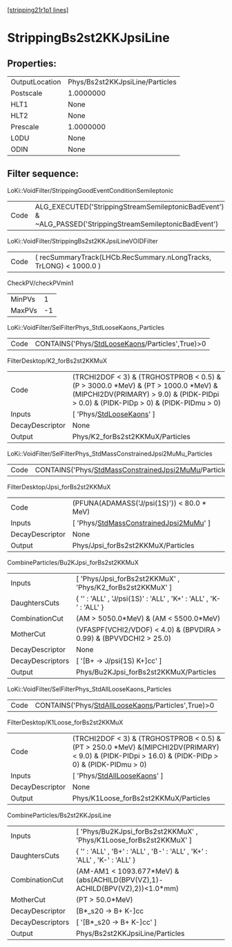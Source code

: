 [[stripping21r1p1 lines]](./stripping21r1p1-index)

# StrippingBs2st2KKJpsiLine

## Properties:

|                |                                 |
|----------------|---------------------------------|
| OutputLocation | Phys/Bs2st2KKJpsiLine/Particles |
| Postscale      | 1.0000000                       |
| HLT1           | None                            |
| HLT2           | None                            |
| Prescale       | 1.0000000                       |
| L0DU           | None                            |
| ODIN           | None                            |

## Filter sequence:

LoKi::VoidFilter/StrippingGoodEventConditionSemileptonic

|      |                                                                                                          |
|------|----------------------------------------------------------------------------------------------------------|
| Code | ALG_EXECUTED('StrippingStreamSemileptonicBadEvent') & ~ALG_PASSED('StrippingStreamSemileptonicBadEvent') |

LoKi::VoidFilter/StrippingBs2st2KKJpsiLineVOIDFilter

|      |                                                                    |
|------|--------------------------------------------------------------------|
| Code | ( recSummaryTrack(LHCb.RecSummary.nLongTracks, TrLONG) \< 1000.0 ) |

CheckPV/checkPVmin1

|        |     |
|--------|-----|
| MinPVs | 1   |
| MaxPVs | -1  |

LoKi::VoidFilter/SelFilterPhys_StdLooseKaons_Particles

|      |                                                                                                     |
|------|-----------------------------------------------------------------------------------------------------|
| Code | CONTAINS('Phys/[StdLooseKaons](./stripping21r1p1-commonparticles-stdloosekaons)/Particles',True)\>0 |

FilterDesktop/K2_forBs2st2KKMuX

|                 |                                                                                                                                                                                 |
|-----------------|---------------------------------------------------------------------------------------------------------------------------------------------------------------------------------|
| Code            | (TRCHI2DOF \< 3) & (TRGHOSTPROB \< 0.5) & (P \> 3000.0 \*MeV) & (PT \> 1000.0 \*MeV) & (MIPCHI2DV(PRIMARY) \> 9.0) & (PIDK-PIDpi \> 0.0) & (PIDK-PIDp \> 0) & (PIDK-PIDmu \> 0) |
| Inputs          | [ 'Phys/[StdLooseKaons](./stripping21r1p1-commonparticles-stdloosekaons)' ]                                                                                                   |
| DecayDescriptor | None                                                                                                                                                                            |
| Output          | Phys/K2_forBs2st2KKMuX/Particles                                                                                                                                                |

LoKi::VoidFilter/SelFilterPhys_StdMassConstrainedJpsi2MuMu_Particles

|      |                                                                                                                                 |
|------|---------------------------------------------------------------------------------------------------------------------------------|
| Code | CONTAINS('Phys/[StdMassConstrainedJpsi2MuMu](./stripping21r1p1-commonparticles-stdmassconstrainedjpsi2mumu)/Particles',True)\>0 |

FilterDesktop/Jpsi_forBs2st2KKMuX

|                 |                                                                                                           |
|-----------------|-----------------------------------------------------------------------------------------------------------|
| Code            | (PFUNA(ADAMASS('J/psi(1S)')) \< 80.0 \* MeV)                                                              |
| Inputs          | [ 'Phys/[StdMassConstrainedJpsi2MuMu](./stripping21r1p1-commonparticles-stdmassconstrainedjpsi2mumu)' ] |
| DecayDescriptor | None                                                                                                      |
| Output          | Phys/Jpsi_forBs2st2KKMuX/Particles                                                                        |

CombineParticles/Bu2KJpsi_forBs2st2KKMuX

|                  |                                                                       |
|------------------|-----------------------------------------------------------------------|
| Inputs           | [ 'Phys/Jpsi_forBs2st2KKMuX' , 'Phys/K2_forBs2st2KKMuX' ]           |
| DaughtersCuts    | { '' : 'ALL' , 'J/psi(1S)' : 'ALL' , 'K+' : 'ALL' , 'K-' : 'ALL' }    |
| CombinationCut   | (AM \> 5050.0\*MeV) & (AM \< 5500.0\*MeV)                             |
| MotherCut        | (VFASPF(VCHI2/VDOF) \< 4.0) & (BPVDIRA \> 0.99) & (BPVVDCHI2 \> 25.0) |
| DecayDescriptor  | None                                                                  |
| DecayDescriptors | [ '[B+ -\> J/psi(1S) K+]cc' ]                                     |
| Output           | Phys/Bu2KJpsi_forBs2st2KKMuX/Particles                                |

LoKi::VoidFilter/SelFilterPhys_StdAllLooseKaons_Particles

|      |                                                                                                           |
|------|-----------------------------------------------------------------------------------------------------------|
| Code | CONTAINS('Phys/[StdAllLooseKaons](./stripping21r1p1-commonparticles-stdallloosekaons)/Particles',True)\>0 |

FilterDesktop/K1Loose_forBs2st2KKMuX

|                 |                                                                                                                                                          |
|-----------------|----------------------------------------------------------------------------------------------------------------------------------------------------------|
| Code            | (TRCHI2DOF \< 3) & (TRGHOSTPROB \< 0.5) & (PT \> 250.0 \*MeV) &(MIPCHI2DV(PRIMARY) \< 9.0) & (PIDK-PIDpi \> 16.0) & (PIDK-PIDp \> 0) & (PIDK-PIDmu \> 0) |
| Inputs          | [ 'Phys/[StdAllLooseKaons](./stripping21r1p1-commonparticles-stdallloosekaons)' ]                                                                      |
| DecayDescriptor | None                                                                                                                                                     |
| Output          | Phys/K1Loose_forBs2st2KKMuX/Particles                                                                                                                    |

CombineParticles/Bs2st2KKJpsiLine

|                  |                                                                                 |
|------------------|---------------------------------------------------------------------------------|
| Inputs           | [ 'Phys/Bu2KJpsi_forBs2st2KKMuX' , 'Phys/K1Loose_forBs2st2KKMuX' ]            |
| DaughtersCuts    | { '' : 'ALL' , 'B+' : 'ALL' , 'B-' : 'ALL' , 'K+' : 'ALL' , 'K-' : 'ALL' }      |
| CombinationCut   | (AM-AM1 \< 1093.677\*MeV) & (abs(ACHILD(BPV(VZ),1)-ACHILD(BPV(VZ),2))\<1.0\*mm) |
| MotherCut        | (PT \> 50.0\*MeV)                                                               |
| DecayDescriptor  | [B\*\_s20 -\> B+ K-]cc                                                        |
| DecayDescriptors | [ '[B\*\_s20 -\> B+ K-]cc' ]                                                |
| Output           | Phys/Bs2st2KKJpsiLine/Particles                                                 |
